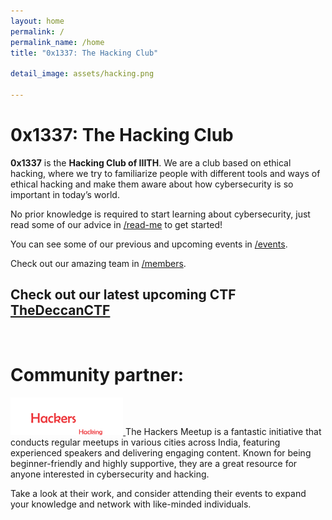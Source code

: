 ```yaml
---
layout: home
permalink: /
permalink_name: /home
title: "0x1337: The Hacking Club"

detail_image: assets/hacking.png

---
```


# 0x1337: The Hacking Club

**0x1337** is the **Hacking Club of IIITH**. We are a club based on ethical hacking, where we try to familiarize people with different tools and ways of ethical hacking and make them aware about how cybersecurity is so important in today’s world.

No prior knowledge is required to start learning about cybersecurity, just read some of our advice in [/read-me](read-me) to get started!

You can see some of our previous and upcoming events in [/events](events).

Check out our amazing team in [/members](members).

## Check out our latest upcoming CTF [TheDeccanCTF](/ctf)

<br>

# Community partner:

<a href='https://thehackersmeetup.org/'><img src="./assets/thm_white.png" height='60vw' /> </a>
The Hackers Meetup is a fantastic initiative that conducts regular meetups in various cities across India, featuring experienced speakers and delivering engaging content. Known for being beginner-friendly and highly supportive, they are a great resource for anyone interested in cybersecurity and hacking.

Take a look at their work, and consider attending their events to expand your knowledge and network with like-minded individuals.
